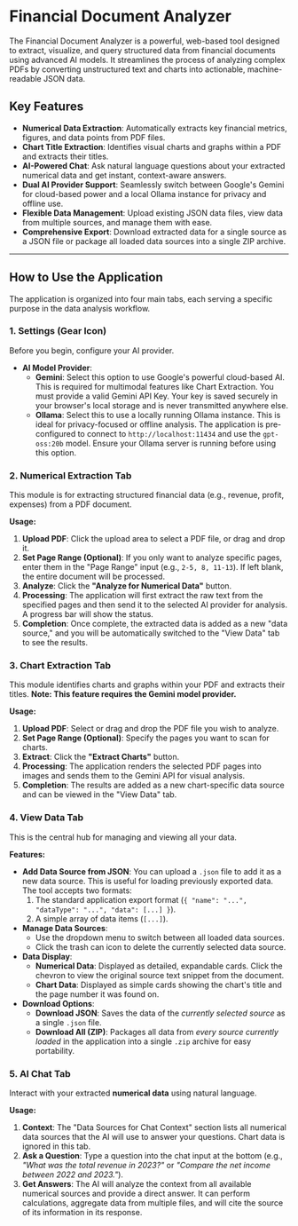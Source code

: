# Financial Document Analyzer

The Financial Document Analyzer is a powerful, web-based tool designed to extract, visualize, and query structured data from financial documents using advanced AI models. It streamlines the process of analyzing complex PDFs by converting unstructured text and charts into actionable, machine-readable JSON data.

## Key Features

*   **Numerical Data Extraction**: Automatically extracts key financial metrics, figures, and data points from PDF files.
*   **Chart Title Extraction**: Identifies visual charts and graphs within a PDF and extracts their titles.
*   **AI-Powered Chat**: Ask natural language questions about your extracted numerical data and get instant, context-aware answers.
*   **Dual AI Provider Support**: Seamlessly switch between Google's Gemini for cloud-based power and a local Ollama instance for privacy and offline use.
*   **Flexible Data Management**: Upload existing JSON data files, view data from multiple sources, and manage them with ease.
*   **Comprehensive Export**: Download extracted data for a single source as a JSON file or package all loaded data sources into a single ZIP archive.

---

## How to Use the Application

The application is organized into four main tabs, each serving a specific purpose in the data analysis workflow.

### 1. Settings (Gear Icon)

Before you begin, configure your AI provider.

*   **AI Model Provider**:
    *   **Gemini**: Select this option to use Google's powerful cloud-based AI. This is required for multimodal features like Chart Extraction. You must provide a valid Gemini API Key. Your key is saved securely in your browser's local storage and is never transmitted anywhere else.
    *   **Ollama**: Select this to use a locally running Ollama instance. This is ideal for privacy-focused or offline analysis. The application is pre-configured to connect to `http://localhost:11434` and use the `gpt-oss:20b` model. Ensure your Ollama server is running before using this option.

### 2. Numerical Extraction Tab

This module is for extracting structured financial data (e.g., revenue, profit, expenses) from a PDF document.

**Usage:**
1.  **Upload PDF**: Click the upload area to select a PDF file, or drag and drop it.
2.  **Set Page Range (Optional)**: If you only want to analyze specific pages, enter them in the "Page Range" input (e.g., `2-5, 8, 11-13`). If left blank, the entire document will be processed.
3.  **Analyze**: Click the **"Analyze for Numerical Data"** button.
4.  **Processing**: The application will first extract the raw text from the specified pages and then send it to the selected AI provider for analysis. A progress bar will show the status.
5.  **Completion**: Once complete, the extracted data is added as a new "data source," and you will be automatically switched to the "View Data" tab to see the results.

### 3. Chart Extraction Tab

This module identifies charts and graphs within your PDF and extracts their titles. **Note: This feature requires the Gemini model provider.**

**Usage:**
1.  **Upload PDF**: Select or drag and drop the PDF file you wish to analyze.
2.  **Set Page Range (Optional)**: Specify the pages you want to scan for charts.
3.  **Extract**: Click the **"Extract Charts"** button.
4.  **Processing**: The application renders the selected PDF pages into images and sends them to the Gemini API for visual analysis.
5.  **Completion**: The results are added as a new chart-specific data source and can be viewed in the "View Data" tab.

### 4. View Data Tab

This is the central hub for managing and viewing all your data.

**Features:**
*   **Add Data Source from JSON**: You can upload a `.json` file to add it as a new data source. This is useful for loading previously exported data. The tool accepts two formats:
    1.  The standard application export format (`{ "name": "...", "dataType": "...", "data": [...] }`).
    2.  A simple array of data items (`[...]`).
*   **Manage Data Sources**:
    *   Use the dropdown menu to switch between all loaded data sources.
    *   Click the trash can icon to delete the currently selected data source.
*   **Data Display**:
    *   **Numerical Data**: Displayed as detailed, expandable cards. Click the chevron to view the original source text snippet from the document.
    *   **Chart Data**: Displayed as simple cards showing the chart's title and the page number it was found on.
*   **Download Options**:
    *   **Download JSON**: Saves the data of the *currently selected source* as a single `.json` file.
    *   **Download All (ZIP)**: Packages all data from *every source currently loaded* in the application into a single `.zip` archive for easy portability.

### 5. AI Chat Tab

Interact with your extracted **numerical data** using natural language.

**Usage:**
1.  **Context**: The "Data Sources for Chat Context" section lists all numerical data sources that the AI will use to answer your questions. Chart data is ignored in this tab.
2.  **Ask a Question**: Type a question into the chat input at the bottom (e.g., *"What was the total revenue in 2023?"* or *"Compare the net income between 2022 and 2023."*).
3.  **Get Answers**: The AI will analyze the context from all available numerical sources and provide a direct answer. It can perform calculations, aggregate data from multiple files, and will cite the source of its information in its response.
